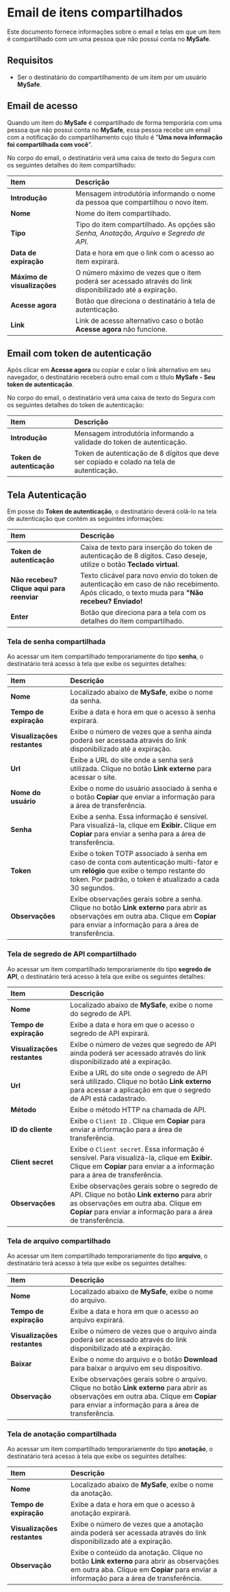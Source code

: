 # Email de itens compartilhados


Este documento fornece informações sobre o email e telas em que um item é compartilhado com um uma pessoa que não possui conta no **MySafe**.

## Requisitos

* Ser o destinatário do compartilhamento de um item por um usuário **MySafe**.

## Email de acesso

Quando um item do **MySafe** é compartilhado de forma temporária com uma pessoa que não possui conta no **MySafe**, essa pessoa recebe um email com a notificação do compartilhamento cujo título é "**Uma nova informação foi compartilhada com você**".

No corpo do email, o destinatário verá uma caixa de texto do Segura com os seguintes detalhes do item compartilhado:

| Item | Descrição |
| :---- | :---- |
| **Introdução** | Mensagem introdutória informando o nome da pessoa que compartilhou o novo item. |
| **Nome** | Nome do item compartilhado. |
| **Tipo** | Tipo do item compartilhado. As opções são *Senha, Anotação, Arquivo* e *Segredo de API*. |
| **Data de expiração** | Data e hora em que o link com o acesso ao item expirará.  |
| **Máximo de visualizações** | O número máximo de vezes que o item poderá ser acessado através do link disponibilizado até a expiração. |
| **Acesse agora** | Botão que direciona o destinatário à tela de autenticação. |
| **Link** | Link de acesso alternativo caso o botão **Acesse agora** não funcione. |

## Email com token de autenticação

Após clicar em **Acesse agora** ou copiar e colar o link alternativo em seu navegador, o destinatário receberá outro email com o título **MySafe \- Seu token de autenticação**.

No corpo do email, o destinatário verá uma caixa de texto do Segura com os seguintes detalhes do token de autenticação:

| Item | Descrição |
| :---- | :---- |
| **Introdução** | Mensagem introdutória informando a validade do token de autenticação. |
| **Token de autenticação** | Token de autenticação de 8 dígitos que deve ser copiado e colado na tela de autenticação. |

## Tela Autenticação

Em posse do **Token de autenticação**, o destinatário deverá colá-lo na tela de autenticação que contém as seguintes informações:

| Item | Descrição |
| :---- | :---- |
| **Token de autenticação** | Caixa de texto para inserção do token de autenticação de 8 dígitos. Caso deseje, utilize o botão **Teclado virtual**. |
| **Não recebeu? Clique aqui para reenviar** | Texto clicável para novo envio do token de autenticação em caso de não recebimento. Após clicado, o texto muda para **"Não recebeu? Enviado\!** |
| **Enter** | Botão que direciona para a tela com os detalhes do item compartilhado. |

### Tela de senha compartilhada

Ao acessar um item compartilhado temporariamente do tipo **senha**, o destinatário terá acesso à tela que exibe os seguintes detalhes:

| Item | Descrição |
| :---- | :---- |
| **Nome** | Localizado abaixo de **MySafe**, exibe o nome da senha. |
| **Tempo de expiração** | Exibe a data e hora em que o acesso à senha expirará.  |
| **Visualizações restantes** | Exibe o número de vezes que a senha ainda poderá ser acessada através do link disponibilizado até a expiração. |
| **Url** | Exibe a URL do site onde a senha será utilizada. Clique no botão **Link externo** para acessar o site. |
| **Nome do usuário** | Exibe o nome do usuário associado à senha e o botão **Copiar** que enviar a informação para a área de transferência. |
| **Senha** | Exibe a senha. Essa informação é sensível. Para visualizá-la, clique em **Exibir.** Clique em **Copiar** para enviar a senha para a área de transferência. |
| **Token** | Exibe o token TOTP associado à senha em caso de conta com autenticação multi-fator e um **relógio** que exibe o tempo restante do token. Por padrão, o token é atualizado a cada 30 segundos.  |
| **Observações** | Exibe observações gerais sobre a senha. Clique no botão **Link externo** para abrir as observações em outra aba. Clique em **Copiar** para enviar a informação para a área de transferência.  |

### Tela de segredo de API compartilhado

Ao acessar um item compartilhado temporariamente do tipo **segredo de API**, o destinatário terá acesso à tela que exibe os seguintes detalhes:

| Item | Descrição |
| :---- | :---- |
| **Nome** | Localizado abaixo de **MySafe**, exibe o nome do segredo de API. |
| **Tempo de expiração** | Exibe a data e hora em que o acesso o segredo de API expirará.  |
| **Visualizações restantes** | Exibe o número de vezes que segredo de API ainda poderá ser acessado através do link disponibilizado até a expiração. |
| **Url** | Exibe a URL do site onde o segredo de API será utilizado. Clique no botão **Link externo** para acessar a aplicação em que o segredo de API está cadastrado.  |
| **Método** | Exibe o método HTTP na chamada de API. |
| **ID do cliente** | Exibe o `Client ID` . Clique em **Copiar** para enviar a informação para a área de transferência. |
| **Client secret** | Exibe o `Client secret`. Essa informação é sensível. Para visualizá-la, clique em **Exibir.** Clique em **Copiar** para enviar a a informação para a área de transferência.  |
| **Observações** | Exibe observações gerais sobre o segredo de API. Clique no botão **Link externo** para abrir as observações em outra aba. Clique em **Copiar** para enviar a informação para a área de transferência. |

### Tela de arquivo compartilhado

Ao acessar um item compartilhado temporariamente do tipo **arquivo**, o destinatário terá acesso à tela que exibe os seguintes detalhes:

| Item | Descrição |
| :---- | :---- |
| **Nome** | Localizado abaixo de **MySafe**, exibe o nome do arquivo. |
| **Tempo de expiração** | Exibe a data e hora em que o acesso ao arquivo expirará.  |
| **Visualizações restantes** | Exibe o número de vezes que o arquivo ainda poderá ser acessado através do link disponibilizado até a expiração. |
| **Baixar** | Exibe o nome do arquivo e o botão **Download** para baixar o arquivo em seu dispositivo. |
| **Observação** | Exibe observações gerais sobre o arquivo. Clique no botão **Link externo** para abrir as observações em outra aba. Clique em **Copiar** para enviar a informação para a área de transferência. |

### Tela de anotação compartilhada

Ao acessar um item compartilhado temporariamente do tipo **anotação**, o destinatário terá acesso à tela que exibe os seguintes detalhes:

| Item | Descrição |
| :---- | :---- |
| **Nome** | Localizado abaixo de **MySafe**, exibe o nome da anotação. |
| **Tempo de expiração** | Exibe a data e hora em que o acesso à anotação expirará. |
| **Visualizações restantes** | Exibe o número de vezes que a anotação ainda poderá ser acessada através do link disponibilizado até a expiração. |
| **Observação** | Exibe o conteúdo da anotação. Clique no botão **Link externo** para abrir as observações em outra aba. Clique em **Copiar** para enviar a informação para a área de transferência. |
